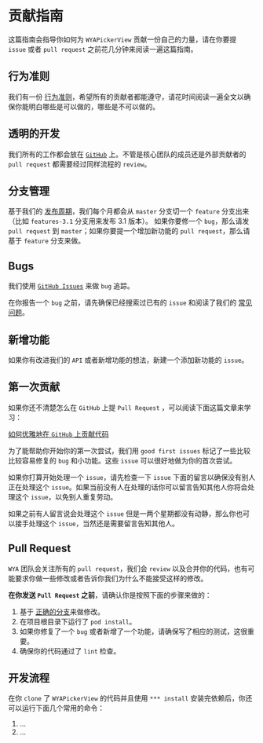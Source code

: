 # 贡献指南

这篇指南会指导你如何为 `WYAPickerView` 贡献一份自己的力量，请在你要提 `issue` 或者 `pull request` 之前花几分钟来阅读一遍这篇指南。

## 行为准则

我们有一份 [行为准则](./CODE_OF_CONDUCT.md)，希望所有的贡献者都能遵守，请花时间阅读一遍全文以确保你能明白哪些是可以做的，哪些是不可以做的。

## 透明的开发

我们所有的工作都会放在 [`GitHub`](https://github.com/wya-team) 上。不管是核心团队的成员还是外部贡献者的 `pull request` 都需要经过同样流程的 `review`。

## 分支管理

基于我们的 [发布周期](./CHANGELOG.md)，我们每个月都会从 `master` 分支切一个 `feature` 分支出来（比如 `features-3.1` 分支用来发布 3.1 版本）。 如果你要修一个 `bug`，那么请发 `pull request` 到 `master`；如果你要提一个增加新功能的 `pull request`，那么请基于 `feature` 分支来做。

## Bugs

我们使用 [`GitHub Issues`](https://github.com/wya-team/WYAiOSTemplate/issues) 来做 `bug` 追踪。

在你报告一个 `bug` 之前，请先确保已经搜索过已有的 `issue` 和阅读了我们的 [常见问题](https://github.com/wya-team/WYAiOSTemplate/wiki/FAQ)。

## 新增功能

如果你有改进我们的 `API` 或者新增功能的想法，新建一个添加新功能的 `issue`。

## 第一次贡献

如果你还不清楚怎么在 `GitHub` 上提 `Pull Request` ，可以阅读下面这篇文章来学习：

[如何优雅地在 `GitHub` 上贡献代码](https://segmentfault.com/a/1190000000736629)

为了能帮助你开始你的第一次尝试，我们用 `good first issues` 标记了一些比较比较容易修复的 `bug` 和小功能。这些 `issue` 可以很好地做为你的首次尝试。

如果你打算开始处理一个 `issue`，请先检查一下 `issue` 下面的留言以确保没有别人正在处理这个 `issue`。如果当前没有人在处理的话你可以留言告知其他人你将会处理这个 `issue`，以免别人重复劳动。

如果之前有人留言说会处理这个 `issue` 但是一两个星期都没有动静，那么你也可以接手处理这个 `issue`，当然还是需要留言告知其他人。

## Pull Request

`WYA` 团队会关注所有的 `pull request`，我们会 `review` 以及合并你的代码，也有可能要求你做一些修改或者告诉你我们为什么不能接受这样的修改。

**在你发送 `Pull Request` 之前**，请确认你是按照下面的步骤来做的：

1. 基于 [正确的分支](/)来做修改。
2. 在项目根目录下运行了 `pod install`。
3. 如果你修复了一个 `bug` 或者新增了一个功能，请确保写了相应的测试，这很重要。
4. 确保你的代码通过了 `lint` 检查。


## 开发流程

在你 `clone` 了 `WYAPickerView`  的代码并且使用 `*** install` 安装完依赖后，你还可以运行下面几个常用的命令：

1. ...
2. ...



